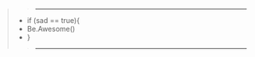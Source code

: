 >>-----------------------
>- if (sad == true){
>- Be.Awesome()
>- }
>>----------------------


<!--
![bully-maguire-rick-astley](https://github.com/CODERroot289/coderroot289/assets/140509825/4bc8acdc-30f3-46d9-9898-1294540cf802)
-->  

<!--
**CODERroot289/coderroot289** is a ✨ _special_ ✨ repository because its `README.md` (this file) appears on your GitHub profile.

Here are some ideas to get you started:

- 🔭 I’m currently working on ...
- 🌱 I’m currently learning ...
- 👯 I’m looking to collaborate on ...
- 🤔 I’m looking for help with ...
- 💬 Ask me about ...
- 📫 How to reach me: ...
- 😄 Pronouns: ...
- ⚡ Fun fact: ...
-->
